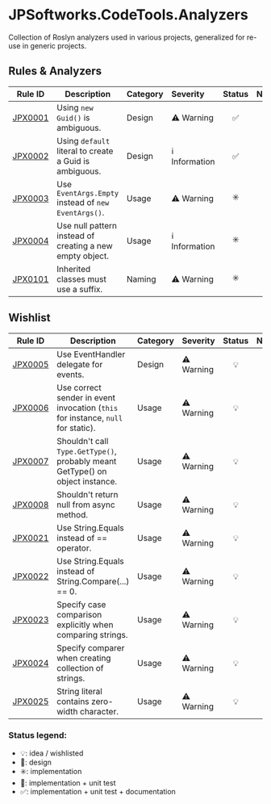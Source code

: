 # JPSoftworks.CodeTools.Analyzers

Collection of Roslyn analyzers used in various projects, generalized for re-use in generic projects.

## Rules & Analyzers
| Rule ID                         | Description                                              | Category | Severity      | Status | Notes |
| ------------------------------- | -------------------------------------------------------- | -------- | :------------ | :----: | ----- |
| [JPX0001](doc/rules/JPX0001.md) | Using `new Guid()` is ambiguous.                         | Design   | ⚠️ Warning     |   ✅    |       |
| [JPX0002](doc/rules/JPX0002.md) | Using `default` literal to create a Guid is ambiguous.   | Design   | ℹ Information |   ✅    |       |
| [JPX0003](doc/rules/JPX0003.md) | Use `EventArgs.Empty` instead of `new EventArgs()`.      | Usage    | ⚠️ Warning     |   ✳️    |       |
| [JPX0004](doc/rules/JPX0004.md) | Use null pattern instead of creating a new empty object. | Usage    | ℹ️ Information |   ✳️    |       |
| [JPX0101](doc/rules/JPX0101.md) | Inherited classes must use a suffix.                     | Naming   | ⚠️ Warning     |   ✳️    |       |

## Wishlist
| Rule ID                         | Description                                                                      | Category | Severity  | Status | Notes |
| ------------------------------- | -------------------------------------------------------------------------------- | -------- | :-------- | :----: | ----- |
| [JPX0005](doc/rules/JPX0005.md) | Use EventHandler delegate for events.                                            | Design   | ⚠️ Warning |   💡    |       |
| [JPX0006](doc/rules/JPX0006.md) | Use correct sender in event invocation (`this` for instance, `null` for static). | Usage    | ⚠️ Warning |   💡    |       |
| [JPX0007](doc/rules/JPX0007.md) | Shouldn't call `Type.GetType()`, probably meant GetType() on object instance.    | Usage    | ⚠️ Warning |   💡    |       |
| [JPX0008](doc/rules/JPX0008.md) | Shouldn't return null from async method.                                         | Usage    | ⚠️ Warning |   💡    |       |
| [JPX0021](doc/rules/JPX0021.md) | Use String.Equals instead of == operator.                                        | Usage    | ⚠️ Warning |   💡    |       |
| [JPX0022](doc/rules/JPX0022.md) | Use String.Equals instead of String.Compare(...) == 0.                           | Usage    | ⚠️ Warning |   💡    |       |
| [JPX0023](doc/rules/JPX0023.md) | Specify case comparison explicitly when comparing strings.                       | Usage    | ⚠️ Warning |   💡    |       |
| [JPX0024](doc/rules/JPX0024.md) | Specify comparer when creating collection of strings.                            | Usage    | ⚠️ Warning |   💡    |       |
| [JPX0025](doc/rules/JPX0025.md) | String literal contains zero-width character.                                    | Usage    | ⚠️ Warning |   💡    |       |

### Status legend:
- 💡: idea / wishlisted
- 🧪: design
- ✳️: implementation
- 💚: implementation + unit test
- ✅: implementation + unit test + documentation